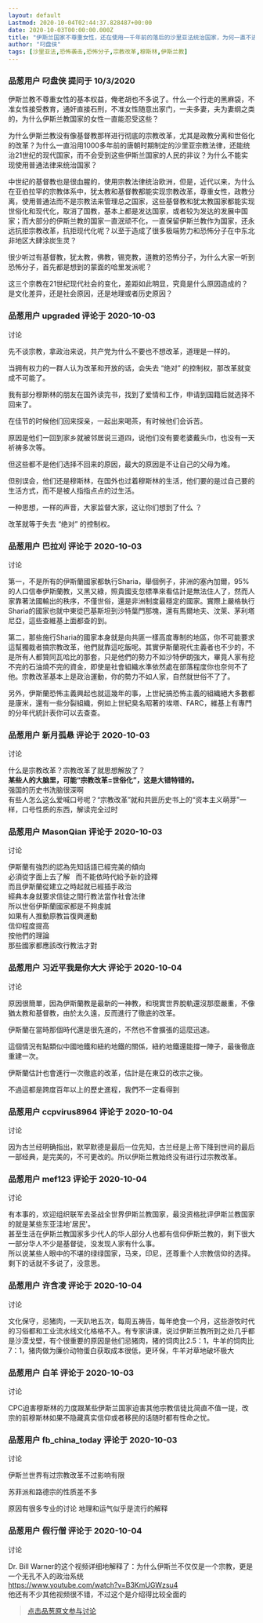 ```yaml
---
layout: default
Lastmod: 2020-10-04T02:44:37.828487+00:00
date: 2020-10-03T00:00:00.000Z
title: "伊斯兰国家不尊重女性，还在使用一千年前的落后的沙里亚法统治国家，为何一直不进行宗教改革？"
author: "叼盘侠"
tags: [沙里亚法,恐怖袭击,恐怖分子,宗教改革,穆斯林,伊斯兰教]
---
```



### 品葱用户 **叼盘侠** 提问于 10/3/2020
    
伊斯兰教不尊重女性的基本权益，俺老胡也不多说了。什么一个行走的黑麻袋，不准女性接受教育，通奸直接石刑，不准女性随意出家门，一夫多妻，夫为妻纲之类的，为什么伊斯兰教国家的女性一直能忍受这些？  
  
为什么伊斯兰教没有像基督教那样进行彻底的宗教改革，尤其是政教分离和世俗化的改革？为什么一直沿用1000多年前的唐朝时期制定的沙里亚宗教法律，还能统治21世纪的现代国家，而不会受到这些伊斯兰国家的人民的非议？为什么不能实现使用普通法律来统治国家？  
  
中世纪的基督教也是很血腥的，使用宗教法律统治欧洲，但是，近代以来，为什么在亚伯拉罕的宗教体系中，犹太教和基督教都能实现宗教改革，尊重女性，政教分离，使用普通法而不是宗教法来管理总之国家，这些基督教和犹太教国家都能实现世俗化和现代化，取消了国教，基本上都是发达国家，或者较为发达的发展中国家；而大部分的伊斯兰教的国家一直泯顽不化，一直保留伊斯兰教作为国家，还永远抗拒宗教改革，抗拒现代化呢？以至于造成了很多极端势力和恐怖分子在中东北非地区大肆涂炭生灵？  
  
很少听过有基督教，犹太教，佛教，锡克教，道教的恐怖分子，为什么大家一听到恐怖分子，首先都是想到的蒙面的哈里发派呢？  
  
这三个宗教在21世纪现代社会的变化，差距如此明显，究竟是什么原因造成的？是文化差异，还是社会原因，还是地理或者历史原因？
    
                

### 品葱用户 **upgraded** 评论于 2020-10-03
讨论

        
先不谈宗教，拿政治来说，共产党为什么不要也不想改革，道理是一样的。  
  
当拥有权力的一群人认为改革和开放的话，会失去 “绝对” 的控制权，那改革就变成不可能了。  
  
我有部分穆斯林的朋友在国外读完书，找到了爱情和工作，申请到国籍后就选择不回来了。  
  
在佳节的时候他们回来探亲，一起出来喝茶，有时候他们会诉苦。  
  
原因是他们一回到家乡就被邻居说三道四，说他们没有要老婆戴头巾，也没有一天祈祷多次等。  
  
但这些都不是他们选择不回来的原因，最大的原因是不让自己的父母为难。  
  
但别误会，他们还是穆斯林，在国外也过着穆斯林的生活，他们要的是过自己要的生活方式，而不是被人指指点点的过生活。  
  
一种思想，一样的声音，大家监督大家，这让你们想到了什么 ？  
  
改革就等于失去 “绝对” 的控制权。
        
                

### 品葱用户 **巴拉刈** 评论于 2020-10-03
讨论

        
第一，不是所有的伊斯蘭國家都執行Sharia，舉個例子，非洲的塞內加爾，95%的人口信奉伊斯蘭教，又黑又綠，照貴國支忽標準來看估計是無法住人了，然而人家靠著法國輸出的秩序，不僅世俗，還是非洲制度最穩定的國家。實際上嚴格執行Sharia的國家也就中東從巴基斯坦到沙特葉門那塊，還有馬爾地夫、汶萊、茅利塔尼亞，這些查維基上面都查的到。  
  
第二，那些施行Sharia的國家本身就是向共匪一樣高度專制的地區，你不可能要求這幫獨裁者搞宗教改革，他們就靠這吃飯呢。其實伊斯蘭現代主義者也不少的，不是所有人都贊同瓦哈比的那套，只是他們的勢力不如沙特伊朗強大，畢竟人家有挖不完的石油燒不完的資金，即使是社會組織水準依然處在部落程度你也奈何不了他。宗教改革基本上是政治運動，你的勢力不如人家，自然就世俗不了了。  
  
另外，伊斯蘭恐怖主義興起也就這幾年的事，上世紀搞恐怖主義的組織絕大多數都是康米，還有一些分裂組織，例如上世紀臭名昭著的埃塔、FARC，維基上有專門的分年代統計表你可以去查查。
        
                

### 品葱用户 **新月孤悬** 评论于 2020-10-03
讨论

        
什么是宗教改革？宗教改革了就思想解放了？  
**某些人的大脑里，可能“宗教改革=世俗化”，这是大错特错的。**  
强国的历史书洗脑很深啊  
有些人怎么这么爱喊口号呢？“宗教改革”就和共匪历史书上的“资本主义萌芽”一样，口号性质的东西，解读完全过时
        
                

### 品葱用户 **MasonQian** 评论于 2020-10-03
讨论

        
伊斯蘭有強烈的認為先知話語已經完美的傾向  
必須從字面上去了解   而不能依時代給予新的詮釋  
而且伊斯蘭從建立之時起就已經插手政治  
經典本身就要求信徒之間行教法當作社會法律  
所以世俗伊斯蘭國家都是不夠虔誠  
如果有人推動原教旨復興運動  
信仰程度提高  
按他們的理論  
那些國家都應該改行教法才對
        
                

### 品葱用户 **习近平我是你大大** 评论于 2020-10-04
讨论

        
原因很簡單，因為伊斯蘭教是最新的一神教，和現實世界脫軌還沒那麼嚴重，不像猶太教和基督教，由於太久遠，反而進行了徹底的改革。  
  
伊斯蘭在當時那個時代還是很先進的，不然也不會擴張的這麼迅速。  
  
這個情況有點類似中國地鐵和紐約地鐵的關係，紐約地鐵還能撐一陣子，最後徹底重建一次。  
  
伊斯蘭估計也會進行一次徹底的改革，估計是在東亞的改宗之後。  
  
不過這都是跨度百年以上的歷史進程，我們不一定看得到
        
                

### 品葱用户 **ccpvirus8964** 评论于 2020-10-04
讨论

        
因为古兰经明确指出，默罕默德是最后一位先知，古兰经是上帝下降到世间的最后一部经典，是完美的，不可更改的。所以伊斯兰教始终没有进行过宗教改革。
        
                

### 品葱用户 **mef123** 评论于 2020-10-04
讨论

        
有本事的，欢迎组织联军去圣战全世界伊斯兰教国家，最没资格批评伊斯兰教国家的就是某些东亚洼地'居民'。  
甚至生活在伊斯兰教国家多少代人的华人部分人也都有信仰伊斯兰教的，剩下很大一部分华人不少是基督徒，没发现人家有什么事。  
所以说某些人眼中的不堪的绿绿国家，马来，印尼，还尊重个人宗教信仰的选择。  
剩下的话就不多说了，没意思。
        
                

### 品葱用户 **许含凌** 评论于 2020-10-04
讨论

        
文化保守，忌猪肉，一天趴地五次，每周五祷告，每年绝食一个月，这些游牧时代的习俗都和工业流水线文化格格不入。有专家讲课，说过伊斯兰教所到之处几乎都是沙漠戈壁，有个很重要的原因是他们忌猪肉，猪的饲肉比2.5：1，牛羊的饲肉比7：1，猪肉做为廉价动物蛋白获取成本很低，更环保，牛羊对草地破坏极大
        
                

### 品葱用户 **白羊** 评论于 2020-10-03
讨论

        
CPC迫害穆斯林的力度跟某些伊斯兰国家迫害其他宗教信徒比简直不值一提，改宗的前穆斯林如果不隐藏真实信仰或者移民的话随时都有性命之忧。
        
                

### 品葱用户 **fb_china_today** 评论于 2020-10-03
讨论

        
伊斯兰世界有过宗教改革不过影响有限  
  
苏菲派和路德宗的性质差不多  
  
原因有很多专业的讨论 地理和运气似乎是流行的解释
        
                

### 品葱用户 **假行僧** 评论于 2020-10-04
讨论

        
Dr. Bill Warner的这个视频详细地解释了：为什么伊斯兰不仅仅是一个宗教，更是一个无孔不入的政治系统  
https://www.youtube.com/watch?v=B3KmUGWzsu4  
他还有不少其他视频很不错，不过这个是介绍得比较全面的
        
                





> [点击品葱原文参与讨论](https://pincong.rocks/question/31721)

